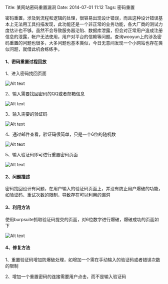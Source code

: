 Title: 某网站密码重置漏洞
Date: 2014-07-01 11:12
Tags: 密码重置


密码重置，涉及到流程和逻辑的处理，很容易出现设计错误，而且这种设计错误基本上无法用工具扫描发现，此功能还是一个非正常的业务功能，各大厂商的测试力度估计也不够。虽然不会导致服务器沦陷、数据库泄露，但会对正常用户造成注册信息的泄露，帐户无法使用，用户对平台的信赖等问题。查询wooyun上的涉及密码重置的问题也很多，大多问题也基本类似，今日无意间发现一个小网站也存在类似问题，就借此机会练练手。                                                                                                                                          
                                                                                                                                                                           


#### **1、密码重置过程回放**

1、进入密码找回页面

![Alt text](/static/images/forget-1.GIF)

2、输入需要找回密码的QQ或者邮箱信息

![Alt text](/static/images/forget-2.GIF)

3、输入需要的验证码

![Alt text](/static/images/forget-3.GIF)

4、通过邮件查看，验证码很简单，只是一个6位的随机数

![Alt text](/static/images/forget-4.GIF)

5、输入验证码即可进行重置密码页面

![Alt text](/static/images/forget-5.GIF)


#### **2、问题描述**

密码找回设计有问题，在用户输入的验证码页面上，并没有防止用户爆破的功能，如验证码、重试次数的限制，导致存在可以利用的漏洞


#### **3、利用方法**

使用burpsuite抓取验证码提交的页面，对6位数字进行爆破，爆破成功的页面如下

![Alt text](/static/images/forget-6.GIF)


#### **4、修复方法**

1、重置验证码增加防爆破处理，如增加一个需在手动输入的验证码或者错误次数的限制

2、增加一个重置密码的连接需要用户点击，而不是输入验证码



